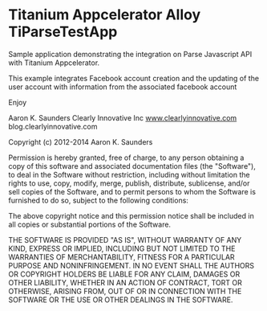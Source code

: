 Titanium Appcelerator Alloy TiParseTestApp
===

Sample application demonstrating the integration on Parse Javascript API with Titanium Appcelerator.

This example integrates Facebook account creation and the updating of the user account with information from the associated facebook account

Enjoy

Aaron K. Saunders
Clearly Innovative Inc
www.clearlyinnovative.com
blog.clearlyinnovative.com



Copyright (c) 2012-2014 Aaron K. Saunders

Permission is hereby granted, free of charge, to any person obtaining a copy
of this software and associated documentation files (the "Software"), to deal
in the Software without restriction, including without limitation the rights
to use, copy, modify, merge, publish, distribute, sublicense, and/or sell
copies of the Software, and to permit persons to whom the Software is
furnished to do so, subject to the following conditions:

The above copyright notice and this permission notice shall be included in
all copies or substantial portions of the Software.

THE SOFTWARE IS PROVIDED "AS IS", WITHOUT WARRANTY OF ANY KIND, EXPRESS OR
IMPLIED, INCLUDING BUT NOT LIMITED TO THE WARRANTIES OF MERCHANTABILITY,
FITNESS FOR A PARTICULAR PURPOSE AND NONINFRINGEMENT. IN NO EVENT SHALL THE
AUTHORS OR COPYRIGHT HOLDERS BE LIABLE FOR ANY CLAIM, DAMAGES OR OTHER
LIABILITY, WHETHER IN AN ACTION OF CONTRACT, TORT OR OTHERWISE, ARISING FROM,
OUT OF OR IN CONNECTION WITH THE SOFTWARE OR THE USE OR OTHER DEALINGS IN
THE SOFTWARE.
